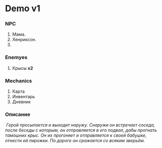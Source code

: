 # Demo v1

### NPC

1. Мама.
2. Хенриксон.
3. 

### Enemyes

1. Крысы **x2**

### Mechanics

1. Карта
2. Инвентарь
3. Дневник



### Описание 

​	_Герой просыпается и выходит наружу. Снаружи он встречает соседа, после беседы с которым, он отправляется в его подвал, дабы прогнать тамошних крыс. Он их прогоняет и отправляется к своей бабушке, отнести ей пирожки. По дороге он сражается со всяким зверьём._
